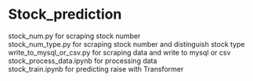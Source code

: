 # Stock_prediction
stock_num.py for scraping stock number  
stock_num_type.py for scraping stock number and distinguish stock type  
write_to_mysql_or_csv.py for scraping data and write to mysql or csv  
stock_process_data.ipynb for processing data  
stock_train.ipynb for predicting raise with Transformer
